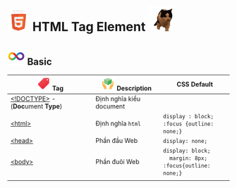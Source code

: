 # <img title="" src="https://raw.githubusercontent.com/Zenfection/Image/master/2021/06/06-00-18-00-html5.gif" alt="html5.gif" width="50"> HTML Tag Element <img title="" src="https://raw.githubusercontent.com/Zenfection/Image/master/2021/06/13-14-13-12-08-15-27-06-cat_ready.gif" alt="08-15-27-06-cat_ready.gif" width="55">

## <img src="https://raw.githubusercontent.com/Zenfection/Image/master/2021/06/13-12-51-56-icons8-neurodiverse.png" title="" alt="icons8-neurodiverse.png" width="40"> Basic

| ![icons8-tag.png](https://raw.githubusercontent.com/Zenfection/Image/master/2021/06/13-10-05-00-icons8-tag.png) Tag                               | ![icons8-handle_with_care.png](https://raw.githubusercontent.com/Zenfection/Image/master/2021/06/13-10-06-26-icons8-handle_with_care.png) Description | CSS Default                                                                 |
| ------------------------------------------------------------------------------------------------------------------------------------------------- | ----------------------------------------------------------------------------------------------------------------------------------------------------- | --------------------------------------------------------------------------- |
| [<!DOCTYPE>](https://www.w3schools.com/tags/tag_doctype.asp) - (**Doc**ument **Type**)                                                            | Định nghĩa kiểu document                                                                                                                              |                                                                             |
| [\<html\>](https://www.w3schools.com/tags/tag_html.asp)                                                                                           | Định nghĩa `html`                                                                                                                                     | `display : block;`<br>`:focus {outline: none;}`                             |
| [\<head\>](https://www.w3schools.com/tags/tag_head.asp)                                                                                           | Phần đầu Web                                                                                                                                          | `display: none;`                                                            |
| [\<body\>](https://www.w3schools.com/tags/tag_body.asp)                                                                                           | Phần đuôi Web                                                                                                                                         | `display: block;`<br/>`  margin: 8px;`<br>`:focus{outline: none;}`          |
| [<title>](https://www.w3schools.com/tags/tag_title.asp)                                                                                           | Tiêu đề                                                                                                                                               | `display: none;`                                                            |
| [\<h1\> to \<h6\>](https://www.w3schools.com/tags/tag_hn.asp) - (**H**eadings)                                                                    | Headings từ `1` tới `6`                                                                                                                               | Format Below                                                                |
| [\<p\>](https://www.w3schools.com/tags/tag_p.asp) - (**P**aragraph)                                                                               | Đoạn văn                                                                                                                                              | `display: block;`<br>`margin: 1em 1em 0 0`                                  |
| [\<br\>](https://www.w3schools.com/tags/tag_br.asp) - (**B**reak)<br>[\<wbr\>](https://www.w3schools.com/tags/tag_wbr.asp) - (**W**ord **Br**eak) | Ngắt dòng<br>Ngắt dòng (*khi cần thiết*)                                                                                                              | None.                                                                       |
| [\<hr\>](https://www.w3schools.com/tags/tag_hr.asp) - (**H**ori**z**ontal)                                                                        | Gạch ngang đoạn văn                                                                                                                                   | `display: block;`<br>`margin: 0.5em 0.5em auto auto`<br>`border: 1px inset` |
| [\<!--...--\>](https://www.w3schools.com/tags/tag_comment.asp)                                                                                    | Chú thích                                                                                                                                             | None.                                                                       |

| CSS                              | display | font-size (`em`)                      | margin (`em`)<br>(*top-bottom-left-right*)                                                   | font-weight |
| -------------------------------- | ------- | ------------------------------------- | -------------------------------------------------------------------------------------------- | ----------- |
| h1<br>h2<br>h3<br>h4<br>h5<br>h6 | block   | 2<br>1.5<br>1.17<br>1<br>0.83<br>0.67 | 0.67 0.67 0 0<br>0.83 0.83 0 0<br>1 1 0 0<br>1.33 1.33 0 0<br>1.67 1.67 0 0<br>2.33 2.33 0 0 | bold        |

---

## <img src="https://raw.githubusercontent.com/Zenfection/Image/master/2021/06/13-12-51-26-icons8-clear_formatting.png" title="" alt="icons8-clear_formatting.png" width="40"> Định dạng

| ![icons8-tag.png](https://raw.githubusercontent.com/Zenfection/Image/master/2021/06/13-10-05-00-icons8-tag.png) Tag                                                   | ![icons8-handle_with_care.png](https://raw.githubusercontent.com/Zenfection/Image/master/2021/06/13-10-06-26-icons8-handle_with_care.png) Description | ![icons8-electrical.png](https://raw.githubusercontent.com/Zenfection/Image/master/2021/06/13-10-10-39-icons8-electrical.png) Attribute | ![icons8-css3.png](https://raw.githubusercontent.com/Zenfection/Image/master/2021/06/13-10-08-06-icons8-css3.png) CSS default |
| --------------------------------------------------------------------------------------------------------------------------------------------------------------------- | ----------------------------------------------------------------------------------------------------------------------------------------------------- | --------------------------------------------------------------------------------------------------------------------------------------- | ----------------------------------------------------------------------------------------------------------------------------- |
| [\<abbr\>](https://www.w3schools.com/tags/tag_abbr.asp) - (**Abbr**eviation)                                                                                          | Từ viết tắt                                                                                                                                           | [title](https://www.w3schools.com/tags/att_global_title.asp)                                                                            | `display: inline`                                                                                                             |
| [\<address\>](https://www.w3schools.com/tags/tag_address.asp)                                                                                                         | Thông tin địa chỉ của tác giả                                                                                                                         | [href](https://www.w3schools.com/tags/att_href.asp)                                                                                     | `display: block;`<br>`font-style: italic;`                                                                                    |
| [\<b\>](https://www.w3schools.com/tags/tag_b.asp) - (**B**old)<br>[\<strong\>](https://www.w3schools.com/tags/tag_strong.asp)                                         | **In đậm**<br>**In đậm** (*quan trọng*)                                                                                                               |                                                                                                                                         | `font-weight: bold;`                                                                                                          |
| [\<del\>](https://www.w3schools.com/tags/tag_del.asp) - (**Del**eted)<br>[\<s\>](https://www.w3schools.com/tags/tag_s.asp) - (**S**trikethrough)                      | Gạch ngang~~ (*đã xoá*)<br>~~Gạch ngang~~ (*không còn đúng*)                                                                                          |                                                                                                                                         | `text-decoration: line-through;`                                                                                              |
| [\<em\>](https://www.w3schools.com/tags/tag_em.asp) - (***Em**phasize*)<br>[\<i\>](https://www.w3schools.com/tags/tag_i.asp) (**I**talic)                             | *In nghiêng* (nhấn mạnh)<br>*In nghiêng* (câu nói)                                                                                                    |                                                                                                                                         | `font-style: italic;`                                                                                                         |
| [\<ins\>](https://www.w3schools.com/tags/tag_ins.asp)*- (**Ins**ert)*<br>[\<u\>](https://www.w3schools.com/tags/tag_u.asp) - (**u**nderline)                          | <u>Gạch chân</u> (*chèn văn bản*)<br><u>Gạch chân</u>                                                                                                 |                                                                                                                                         | `text-decoration: underline;`                                                                                                 |
| [\<small\>](https://www.w3schools.com/tags/tag_small.asp)                                                                                                             | Chữ nhỏ                                                                                                                                               |                                                                                                                                         | `font-size: smaller;`                                                                                                         |
| [\<sub\>](https://www.w3schools.com/tags/tag_sub.asp) - (**Sub**script)                                                                                               | Viết dưới (`H₂O`)                                                                                                                                     |                                                                                                                                         | `vertical-align: super;`<br/>`font-size: smaller;`                                                                            |
| [\<sup\>](https://www.w3schools.com/tags/tag_sup.asp) - (**Sup**erscript)                                                                                             | Viết trên (`x²`)                                                                                                                                      |                                                                                                                                         | `vertical-align: sub;`<br/>`font-size: smaller;`                                                                              |
| [\<bdo\>](https://www.w3schools.com/tags/tag_bdo.asp)<br>(**B**i-**D**irectional **O**verride)                                                                        | Đổi hướng văn bản                                                                                                                                     | dir                                                                                                                                     | `unicode-bidi: bidi-override;`                                                                                                |
| [\<blockquote\>](https://www.w3schools.com/tags/tag_blockquote.asp)<br>                                                                                               | Trích dẫn<br>                                                                                                                                         | cite                                                                                                                                    | `display: block;`<br>`margin: 1em 1em 40px 40px`                                                                              |
| [\<q\>](https://www.w3schools.com/tags/tag_q.asp) - (**Q**uotation)                                                                                                   | Trích dẫn **ngắn**                                                                                                                                    | cite                                                                                                                                    | `display: inline;`<br>`:before{content: open-quote;}`<br>`:after{content: close-quote;}`                                      |
| [\<cite\>](https://www.w3schools.com/tags/tag_cite.asp) <br>(**Cit**ation **E**lement)                                                                                | Tiêu đề của tác phẩm                                                                                                                                  |                                                                                                                                         | `font-style: italic;`                                                                                                         |
| [\<code\>](https://www.w3schools.com/tags/tag_code.asp)                                                                                                               | Mã code lập trình                                                                                                                                     |                                                                                                                                         | `font-family: monospace;`                                                                                                     |
| [\<dfn\>](https://www.w3schools.com/tags/tag_dfn.asp) - (**D**e**f**i**n**ition)                                                                                      | Xác định thuật ngữ                                                                                                                                    | title<br>\<abbr\><br>\<\a>                                                                                                              | `font-style: italic;`                                                                                                         |
| [\<kbd\>](https://www.w3schools.com/tags/tag_kbd.asp) - (**K**ey**b**oar**d**)                                                                                        | Ký tự bàn phím                                                                                                                                        |                                                                                                                                         | `font-family: monospace;`                                                                                                     |
| [\<mark\>](https://www.w3schools.com/tags/tag_mark.asp)                                                                                                               | Văn bản đã <mark>đánh dấu</mark> (*màu vàng*)                                                                                                         |                                                                                                                                         | `background-color: yellow;`<br/>`color: black;`                                                                               |
| [\<meter\>](https://www.w3schools.com/tags/tag_meter.asp)                                                                                                             | Thước đo tiến trình                                                                                                                                   | \<form\><br>high<br>low<br>max<br>min<br>optimum<br>value                                                                               | None.                                                                                                                         |
| [\<progress\>](https://www.w3schools.com/tags/tag_progress.asp)                                                                                                       | Tiến trình của một nhiệm vụ                                                                                                                           | max<br>value                                                                                                                            | None.                                                                                                                         |
| [\<pre\>](https://www.w3schools.com/tags/tag_pre.asp) - (**Pre**formatted)                                                                                            | Văn bản đã định dạng                                                                                                                                  |                                                                                                                                         | `display: block;`<br/>`font-family: monospace;`<br/>`white-space: pre;`<br/>`margin: 1em 0;`                                  |
| [\<ruby\>](https://www.w3schools.com/tags/tag_ruby.asp)<br>[\<rt\>](https://www.w3schools.com/tags/tag_rt.asp)<br>[\<rp\>](https://www.w3schools.com/tags/tag_rp.asp) | Chứa ký tự cần chú thích<br>Cung cấp chú thích<br>Hiển thị trình duyệt không hỗ trợ                                                                   |                                                                                                                                         | `rt` : `line-height: normal;`                                                                                                 |
| [\<smap\>](https://www.w3schools.com/tags/tag_samp.asp) - (**Samp**le output)                                                                                         | Văn bản đầu ra của máy tính                                                                                                                           |                                                                                                                                         | `font-family: monospace;`                                                                                                     |
| [\<template\>](https://www.w3schools.com/tags/tag_template.asp)                                                                                                       |                                                                                                                                                       |                                                                                                                                         |                                                                                                                               |
| [\<time\>](https://www.w3schools.com/tags/tag_time.asp)                                                                                                               | Thời gian cụ thể                                                                                                                                      | datetime                                                                                                                                | None.                                                                                                                         |
| [\<var\>](https://www.w3schools.com/tags/tag_var.asp) - (**Var**iable)                                                                                                | Biến (`x`, `y`, `a`, `b`...)                                                                                                                          |                                                                                                                                         | `font-style: italic;`                                                                                                         |

---

## <img src="https://raw.githubusercontent.com/Zenfection/Image/master/2021/06/13-12-51-04-icons8-form.png" title="" alt="icons8-form.png" width="40"> Forms and input :

| ![icons8-tag.png](https://raw.githubusercontent.com/Zenfection/Image/master/2021/06/13-10-05-00-icons8-tag.png) Tag | ![icons8-handle_with_care.png](https://raw.githubusercontent.com/Zenfection/Image/master/2021/06/13-10-06-26-icons8-handle_with_care.png) Description | ![icons8-electrical.png](https://raw.githubusercontent.com/Zenfection/Image/master/2021/06/13-10-10-39-icons8-electrical.png) Attribute                                                                                                                                                                                                                                                                                                                                                                                                                                                                                                                                                                                                                                                                                                                                                                                                                                                                                                                                                                                                                                                                                                                                                                                                                                                                                                                                                                                                                                                                                                                                                                                                                                                                                                                                                                                                                                                                                                                                                                                                                                                                                                                                                                                                                                                                                                                                                                                                                                                                                                                                                                                                                                                                                                                                                                                                                                                                                                                                                                                                                                                                                                                                | ![icons8-css3.png](https://raw.githubusercontent.com/Zenfection/Image/master/2021/06/13-10-08-06-icons8-css3.png) CSS Default                          |
| ------------------------------------------------------------------------------------------------------------------- | ----------------------------------------------------------------------------------------------------------------------------------------------------- | ---------------------------------------------------------------------------------------------------------------------------------------------------------------------------------------------------------------------------------------------------------------------------------------------------------------------------------------------------------------------------------------------------------------------------------------------------------------------------------------------------------------------------------------------------------------------------------------------------------------------------------------------------------------------------------------------------------------------------------------------------------------------------------------------------------------------------------------------------------------------------------------------------------------------------------------------------------------------------------------------------------------------------------------------------------------------------------------------------------------------------------------------------------------------------------------------------------------------------------------------------------------------------------------------------------------------------------------------------------------------------------------------------------------------------------------------------------------------------------------------------------------------------------------------------------------------------------------------------------------------------------------------------------------------------------------------------------------------------------------------------------------------------------------------------------------------------------------------------------------------------------------------------------------------------------------------------------------------------------------------------------------------------------------------------------------------------------------------------------------------------------------------------------------------------------------------------------------------------------------------------------------------------------------------------------------------------------------------------------------------------------------------------------------------------------------------------------------------------------------------------------------------------------------------------------------------------------------------------------------------------------------------------------------------------------------------------------------------------------------------------------------------------------------------------------------------------------------------------------------------------------------------------------------------------------------------------------------------------------------------------------------------------------------------------------------------------------------------------------------------------------------------------------------------------------------------------------------------------------------------------------------------- | ------------------------------------------------------------------------------------------------------------------------------------------------------ |
| [\<form\>](https://www.w3schools.com/tags/tag_form.asp)                                                             | Tạo mẫu nhập vào<br>cho người dùng                                                                                                                    | [\<accept-charset\>](https://www.w3schools.com/tags/att_form_accept_charset.asp) : Kiễu mã hoá ký tự (*vd: `utf-8`*)<br>[\<action\>](https://www.w3schools.com/tags/att_form_action.asp) : Nơi biểu mẫu gửi tới (*`URL`*)<br>[\<autocomplete\>](https://www.w3schools.com/tags/att_form_autocomplete.asp) : hiển thị tuỳ chọn tự động (*on*)<br>[\<enctype\>](https://www.w3schools.com/tags/att_form_enctype.asp) : Mã hoá dữ liệu trước khi gửi (*cho **method=** "`post`"*)<br>[\<method\>](https://www.w3schools.com/tags/att_form_method.asp) : Phương thức HTTP (`get / post`)<br> [\<name\>](https://www.w3schools.com/tags/att_form_name.asp) : Đặt tên cho `form`<br>[\<novalidate\>](https://www.w3schools.com/tags/att_form_novalidate.asp) : Xác thực trước khi **gửi**<br>[\<rel\>](https://www.w3schools.com/tags/att_form_rel.asp) : Mối quan hệ `linked document` và tài liệu hiện tại<br>[\<target\>](https://www.w3schools.com/tags/att_form_target.asp) : Kiểu chuyển hướng sau khi **gửi**                                                                                                                                                                                                                                                                                                                                                                                                                                                                                                                                                                                                                                                                                                                                                                                                                                                                                                                                                                                                                                                                                                                                                                                                                                                                                                                                                                                                                                                                                                                                                                                                                                                                                                                                                                                                                                                                                                                                                                                                                                                                                                                                                                                                                                                         | `display: block;`<br/>`margin-top: 0em;`                                                                                                               |
| [\<input\>](https://www.w3schools.com/tags/tag_input.asp)                                                           | Kiểm soát đầu vào                                                                                                                                     | [accept](https://www.w3schools.com/tags/att_input_accept.asp) : chỉ định kiểu file nhập (*cho **type:** `file`*)<br>[alt](https://www.w3schools.com/tags/att_input_alt.asp) : văn bản thay thế (*cho **type:**`image`*)<br>[autocomplete](https://www.w3schools.com/tags/att_input_autocomplete.asp) : hiển thị tuỳ chọn tự động (*on*)<br>[autofocus](https://www.w3schools.com/tags/att_input_autofocus.asp) : tự động để con trỏ chuột vào thanh nhập khi **load** trang<br>[checked](https://www.w3schools.com/tags/att_input_checked.asp) : chọn trước khi trả trang (*cho **type:** `checkbox / radio`*)<br>[disbaled](https://www.w3schools.com/tags/att_input_disabled.asp) : vô hiệu hoá ô nhập<br>[form](https://www.w3schools.com/tags/att_input_form.asp) : nhập vào mẫu chỉ định<br>[frommaction](https://www.w3schools.com/tags/att_input_formaction.asp) : được gửi đến **URL** chỉ định (*cho **type:** `submit / image`*)<br>[formenctype](https://www.w3schools.com/tags/att_input_formenctype.asp) : Mã hoá dữ liệu trước khi gửi (*cho **type:** `submit / image` & **method** :* *`post`*)<br>[formmethod](https://www.w3schools.com/tags/att_input_formmethod.asp) : Phương thức **get/post** dữ liệu (*cho **type:** `submit / image`*)<br>[formnovalidate](https://www.w3schools.com/tags/att_input_formnovalidate.asp) : Xác thực dữ liệu trước khi gửi (*cho **type** : `submit`*)<br>[formtarget](https://www.w3schools.com/tags/att_input_formtarget.asp) : chuyển hướng sau khi gửi dữ liệu (*cho **type:** `submit / image`*)<br>[height](https://www.w3schools.com/tags/att_input_height.asp) & [width](https://www.w3schools.com/tags/att_input_width.asp) : chiều **dài** và chiều **rộng** khung nhập (*cho **type:** `image`*)<br>[max](https://www.w3schools.com/tags/att_input_max.asp) & [min](https://www.w3schools.com/tags/att_input_min.asp) : chỉ định giá trị **lớn nhất**/**nhỏ nhất**  (*thường là `date`, `range`*)<br>[maxlength](https://www.w3schools.com/tags/att_input_maxlength.asp) & [minlength](https://www.w3schools.com/tags/att_input_minlength.asp) : Số ký tự **tối đa**/**tối thiểu**<br>[size](https://www.w3schools.com/tags/att_input_size.asp) : Chiều rộng ô nhập<br>[multiple](https://www.w3schools.com/tags/att_input_multiple.asp) : Cho phép nhập nhiều giá trị<br>[name](https://www.w3schools.com/tags/att_input_name.asp) : Đặt tên cho `input`<br>[pattern](https://www.w3schools.com/tags/att_input_pattern.asp) : Định dạng nhập bằng **biểu thức chính quy**<br>[placeholder](https://www.w3schools.com/tags/att_input_placeholder.asp) : Gợi ý tên trong ô nhập<br>[readonly](https://www.w3schools.com/tags/att_input_readonly.asp) : Chỉ có thể đọc, **không** thể sửa<br>[required](https://www.w3schools.com/tags/att_input_required.asp) : Không được bỏ trống<br>[src](https://www.w3schools.com/tags/att_input_src.asp) : nguồn cho ảnh (*cho **type** : `image`*)<br>[step](https://www.w3schools.com/tags/att_input_step.asp) : Ngăn cách bằng khoảng thời gian nhập<br>[type](https://www.w3schools.com/tags/att_input_type.asp) : Kiểu ô nhập<br>[value](https://www.w3schools.com/tags/att_input_value.asp) : Đặt giá trị mặc định (**KHÔNG** *dùng cho **type:** `file`*) | None.                                                                                                                                                  |
| [\<label\>](https://www.w3schools.com/tags/tag_label.asp)                                                           | Đặt nhãn cho `<input>`                                                                                                                                | [for](https://www.w3schools.com/tags/att_label_for.asp) : Đặt `id` ràng buộc với **nhãn**<br>[form](https://www.w3schools.com/tags/att_label_form.asp) : Nhập vào mẫu chỉ định                                                                                                                                                                                                                                                                                                                                                                                                                                                                                                                                                                                                                                                                                                                                                                                                                                                                                                                                                                                                                                                                                                                                                                                                                                                                                                                                                                                                                                                                                                                                                                                                                                                                                                                                                                                                                                                                                                                                                                                                                                                                                                                                                                                                                                                                                                                                                                                                                                                                                                                                                                                                                                                                                                                                                                                                                                                                                                                                                                                                                                                                                         | `cursor: default;`                                                                                                                                     |
| [\<datalist\>](https://www.w3schools.com/tags/tag_datalist.asp)                                                     | Danh sách tuỳ chọn <br>cho `input`                                                                                                                    |                                                                                                                                                                                                                                                                                                                                                                                                                                                                                                                                                                                                                                                                                                                                                                                                                                                                                                                                                                                                                                                                                                                                                                                                                                                                                                                                                                                                                                                                                                                                                                                                                                                                                                                                                                                                                                                                                                                                                                                                                                                                                                                                                                                                                                                                                                                                                                                                                                                                                                                                                                                                                                                                                                                                                                                                                                                                                                                                                                                                                                                                                                                                                                                                                                                                        | `display: none;`                                                                                                                                       |
| [\<textarea\>](https://www.w3schools.com/tags/tag_textarea.asp)                                                     | Nhập văn bản nhiều dòng                                                                                                                               | [autofocus](https://www.w3schools.com/tags/att_button_autofocus.asp) : tự động để con trỏ chuột vào khung nhập khi **load** trang<br>[cols](https://www.w3schools.com/tags/att_textarea_cols.asp) : Chiều rồng có thể nhìn thấy<br>[rows](https://www.w3schools.com/tags/att_textarea_rows.asp) : Số dòng có thể nhìn thấy<br>[disbaled](https://www.w3schools.com/tags/att_textarea_disabled.asp) : vô hiệu hoá ô nhập<br>[form](https://www.w3schools.com/tags/att_textarea_form.asp) : nhập vào mẫu chỉ định<br>[maxlength](https://www.w3schools.com/tags/att_textarea_maxlength.asp) : Số ký tự **tối đa**<br>[name](https://www.w3schools.com/tags/att_textarea_name.asp) : Đặt tên cho `textarea`<br>[placeholder](https://www.w3schools.com/tags/att_textarea_placeholder.asp) : Gợi ý tên trong ô nhập<br>[readonly](https://www.w3schools.com/tags/att_textarea_readonly.asp) : Chỉ có thể đọc, **không** thể sửa<br>[required](https://www.w3schools.com/tags/att_textarea_required.asp) : Không được bỏ trống<br>[wrap](https://www.w3schools.com/tags/att_textarea_wrap.asp) : Văn bản sẽ được bao bọc sau khi gửi                                                                                                                                                                                                                                                                                                                                                                                                                                                                                                                                                                                                                                                                                                                                                                                                                                                                                                                                                                                                                                                                                                                                                                                                                                                                                                                                                                                                                                                                                                                                                                                                                                                                                                                                                                                                                                                                                                                                                                                                                                                                                                                                        | None.                                                                                                                                                  |
| [\<button\>](https://www.w3schools.com/tags/tag_button.asp)                                                         | Nút nhấn                                                                                                                                              | [autofocus](https://www.w3schools.com/tags/att_input_autofocus.asp) : tự động để con trỏ chuột vào `button` khi **load** trang<br>[disbaled](https://www.w3schools.com/tags/att_button_disabled.asp) : vô hiệu hoá ô nhấn<br>[form](https://www.w3schools.com/tags/att_button_form.asp) : nhập vào mẫu chỉ định<br>[frommaction](https://www.w3schools.com/tags/att_button_formaction.asp) : được gửi đến **URL** chỉ định (*cho **type:** `submit`*)<br>[formenctype](https://www.w3schools.com/tags/att_button_formenctype.aspp) : Mã hoá trước khi gửi (*cho **type:** `submit` và **method** :* *`post`*)<br>[formmethod](https://www.w3schools.com/tags/att_button_formmethod.asp) : Phương thức **get/post** dữ liệu (*cho **type:** `submit`*)<br>[formnovalidate](https://www.w3schools.com/tags/att_button_formnovalidate.asp) : Xác thực dữ liệu trước khi gửi (*cho **type** : `submit`*)<br>[formtarget](https://www.w3schools.com/tags/att_button_formtarget.asp) : chuyển hướng sau khi gửi dữ liệu (*cho **type:** `submit`*)<br><br>[name](https://www.w3schools.com/tags/att_button_name.asp) : Đặt tên cho `button`<br>[type](https://www.w3schools.com/tags/att_button_type.asp) : Kiểu button (*`button`, `reset`, `submit`*)<br>[value](https://www.w3schools.com/tags/att_button_value.asp) : Đặt giá trị mặc định                                                                                                                                                                                                                                                                                                                                                                                                                                                                                                                                                                                                                                                                                                                                                                                                                                                                                                                                                                                                                                                                                                                                                                                                                                                                                                                                                                                                                                                                                                                                                                                                                                                                                                                                                                                                                                                                                                                               | None.                                                                                                                                                  |
| [\<select\>](https://www.w3schools.com/tags/tag_select.asp)                                                         | Danh sách thả xuống <br>(*`Drop down`*)                                                                                                               | [autofocus](https://www.w3schools.com/tags/att_select_autofocus.asp) : tự động để con trỏ chuột vào thanh nhập khi **load** trang<br>[disbaled](https://www.w3schools.com/tags/att_select_disabled.asp) : vô hiệu hoá danh sách<br>[form](https://www.w3schools.com/tags/att_select_form.asp) : nhập vào mẫu **danh sách** chỉ định<br>[multiple](https://www.w3schools.com/tags/att_select_multiple.asp) : Cho phép chọn nhiều giá trị<br>[name](https://www.w3schools.com/tags/att_select_name.asp) : Đặt tên cho `select`<br>[required](https://www.w3schools.com/tags/att_select_required.asp) : Không được bỏ trống<br>[size](https://www.w3schools.com/tags/att_select_size.asp) : Số tuỳ chọn có thể nhìn thấy<br>                                                                                                                                                                                                                                                                                                                                                                                                                                                                                                                                                                                                                                                                                                                                                                                                                                                                                                                                                                                                                                                                                                                                                                                                                                                                                                                                                                                                                                                                                                                                                                                                                                                                                                                                                                                                                                                                                                                                                                                                                                                                                                                                                                                                                                                                                                                                                                                                                                                                                                                                              | None.                                                                                                                                                  |
| [\<optgroup\>](https://www.w3schools.com/tags/tag_optgroup.asp)                                                     | Nhóm cách `Drop down` <br>lại với nhau                                                                                                                | [disbaled](https://www.w3schools.com/tags/att_optgroup_disabled.asp) : vô hiệu hoá tính năng<br>[label](https://www.w3schools.com/tags/att_optgroup_label.asp) : Đặt tên nhãn cho mỗi nhóm `Drop down`                                                                                                                                                                                                                                                                                                                                                                                                                                                                                                                                                                                                                                                                                                                                                                                                                                                                                                                                                                                                                                                                                                                                                                                                                                                                                                                                                                                                                                                                                                                                                                                                                                                                                                                                                                                                                                                                                                                                                                                                                                                                                                                                                                                                                                                                                                                                                                                                                                                                                                                                                                                                                                                                                                                                                                                                                                                                                                                                                                                                                                                                 | None.                                                                                                                                                  |
| [\<option\>](https://www.w3schools.com/tags/tag_option.asp)                                                         | Phần tử trong *`Drop down`*                                                                                                                           | [disbaled](https://www.w3schools.com/tags/att_option_disabled.asp) : vô hiệu hoá một lựa chọn<br>[selected](https://www.w3schools.com/tags/att_option_selected.asp) : Một tuỳ chọn trong danh sách sẽ được chọn mặc định<br>[value](https://www.w3schools.com/tags/att_option_value.asp) : Giá trị gửi tới **server**                                                                                                                                                                                                                                                                                                                                                                                                                                                                                                                                                                                                                                                                                                                                                                                                                                                                                                                                                                                                                                                                                                                                                                                                                                                                                                                                                                                                                                                                                                                                                                                                                                                                                                                                                                                                                                                                                                                                                                                                                                                                                                                                                                                                                                                                                                                                                                                                                                                                                                                                                                                                                                                                                                                                                                                                                                                                                                                                                  | None.                                                                                                                                                  |
| [\<fieldset\>](https://www.w3schools.com/tags/tag_fieldset.asp)                                                     | Nhóm tất cả <br>thẻ trong `<form>`                                                                                                                    | [disbaled](https://www.w3schools.com/tags/att_fieldset_disabled.asp) : vô hiệu hoá tính năng<br>[form](https://www.w3schools.com/tags/att_fieldset_form.asp) : nhập vào mẫu chỉ định<br>[name](https://www.w3schools.com/tags/att_fieldset_name.asp) : Đặt tên cho `fieldset`                                                                                                                                                                                                                                                                                                                                                                                                                                                                                                                                                                                                                                                                                                                                                                                                                                                                                                                                                                                                                                                                                                                                                                                                                                                                                                                                                                                                                                                                                                                                                                                                                                                                                                                                                                                                                                                                                                                                                                                                                                                                                                                                                                                                                                                                                                                                                                                                                                                                                                                                                                                                                                                                                                                                                                                                                                                                                                                                                                                          | `display: block;`<br>`margin-left: 2px;`<br>`margin-right: 2px;`<br>`padding: 0.35em 0.625em 0.75em 0.75em;`<br>`border: 2px groove (internal value);` |
| [\<legend\>](https://www.w3schools.com/tags/tag_legend.asp)                                                         | Chú thích cho `<fieldset>`                                                                                                                            |                                                                                                                                                                                                                                                                                                                                                                                                                                                                                                                                                                                                                                                                                                                                                                                                                                                                                                                                                                                                                                                                                                                                                                                                                                                                                                                                                                                                                                                                                                                                                                                                                                                                                                                                                                                                                                                                                                                                                                                                                                                                                                                                                                                                                                                                                                                                                                                                                                                                                                                                                                                                                                                                                                                                                                                                                                                                                                                                                                                                                                                                                                                                                                                                                                                                        | `display: block;`<br/> `padding-left: 2px;`<br/> `padding-right: 2px;`<br/> `border: none;`                                                            |
| [\<output\>](https://www.w3schools.com/tags/tag_output.asp)                                                         | Biểu thị kết quả<br>của một phép tính                                                                                                                 | [for](https://www.w3schools.com/tags/att_output_for.asp) : Mối liên hệ **các biến** trong kết quả phép tính<br>[form](https://www.w3schools.com/tags/att_output_form.asp) : nhập vào mẫu chỉ định<br>[name](https://www.w3schools.com/tags/att_output_name.aspp) : Đặt tên cho phần tử                                                                                                                                                                                                                                                                                                                                                                                                                                                                                                                                                                                                                                                                                                                                                                                                                                                                                                                                                                                                                                                                                                                                                                                                                                                                                                                                                                                                                                                                                                                                                                                                                                                                                                                                                                                                                                                                                                                                                                                                                                                                                                                                                                                                                                                                                                                                                                                                                                                                                                                                                                                                                                                                                                                                                                                                                                                                                                                                                                                 | `display: inline;`                                                                                                                                     |

---

## <img src="https://raw.githubusercontent.com/Zenfection/Image/master/2021/06/13-12-50-41-icons8-standing_photo_frame.png" title="" alt="icons8-standing_photo_frame.png" width="40">Frames

| ![icons8-tag.png](https://raw.githubusercontent.com/Zenfection/Image/master/2021/06/13-10-05-00-icons8-tag.png) Tag | ![icons8-handle_with_care.png](https://raw.githubusercontent.com/Zenfection/Image/master/2021/06/13-10-06-26-icons8-handle_with_care.png) Description | ![icons8-electrical.png](https://raw.githubusercontent.com/Zenfection/Image/master/2021/06/13-10-10-39-icons8-electrical.png) Attribute                                                                                                                                                                                                                                                                                                                                                                                                                                                                                                                                                                                                                                                                                                                                                                          | ![icons8-css3.png](https://raw.githubusercontent.com/Zenfection/Image/master/2021/06/13-10-08-06-icons8-css3.png) CSS Default |
| ------------------------------------------------------------------------------------------------------------------- | ----------------------------------------------------------------------------------------------------------------------------------------------------- | ---------------------------------------------------------------------------------------------------------------------------------------------------------------------------------------------------------------------------------------------------------------------------------------------------------------------------------------------------------------------------------------------------------------------------------------------------------------------------------------------------------------------------------------------------------------------------------------------------------------------------------------------------------------------------------------------------------------------------------------------------------------------------------------------------------------------------------------------------------------------------------------------------------------- | ----------------------------------------------------------------------------------------------------------------------------- |
| [\<iframe\>](https://www.w3schools.com/tags/tag_iframe.asp)                                                         | Nhúng `HTML` vào `HTML` hiện tại                                                                                                                      | allow : <br>allowfullscreen : Cho phép chế độ toàn màn hình (*`true / false`*)<br>allowpaymentrequest : Cho phép gọi `API` yêu cầu **thanh toán**<br>[height](https://www.w3schools.com/tags/att_iframe_height.asp) & [width](https://www.w3schools.com/tags/att_iframe_width.asp) : Chiều **dài** / **rộng** của khung<br>loading : Chỉ định **tải ngay** hoặc **hoãn** `iframe` khi **load** trang<br>[name](https://www.w3schools.com/tags/att_iframe_name.asp) : Đặt tên cho `iframe`<br>[referrerpolicy](https://www.w3schools.com/tags/att_iframe_referrerpolicy.asp)  : Chỉ định thông tin gửi khi nạp `iframe`<br>[sandbox](https://www.w3schools.com/tags/att_iframe_sandbox.asp) : Bật tính nâng hạn chế nội dung<br>[src](https://www.w3schools.com/tags/att_iframe_src.asp) : URL của file nhúng<br>[srcdoc](https://www.w3schools.com/tags/att_iframe_srcdoc.asp) : Nội dụng HTML được hiển thị<br> | `:focus{outline: none;}`<br>`[seamless]{display: block;}`                                                                     |

---

## <img title="" src="https://raw.githubusercontent.com/Zenfection/Image/master/2021/06/13-12-50-03-icons8-image.png" alt="icons8-image.png" width="40"> Images

| ![icons8-tag.png](https://raw.githubusercontent.com/Zenfection/Image/master/2021/06/13-10-05-00-icons8-tag.png) Tag | ![icons8-handle_with_care.png](https://raw.githubusercontent.com/Zenfection/Image/master/2021/06/13-10-06-26-icons8-handle_with_care.png) Description | ![icons8-electrical.png](https://raw.githubusercontent.com/Zenfection/Image/master/2021/06/13-10-10-39-icons8-electrical.png) Attribute                                                                                                                                                                                                                                                                                                                                                                                                                                                                                                                                                                                                                                                                                                                                                                                                                                                                                                                                                              | ![icons8-css3.png](https://raw.githubusercontent.com/Zenfection/Image/master/2021/06/13-10-08-06-icons8-css3.png) CSS Default |
| ------------------------------------------------------------------------------------------------------------------- | ----------------------------------------------------------------------------------------------------------------------------------------------------- | ---------------------------------------------------------------------------------------------------------------------------------------------------------------------------------------------------------------------------------------------------------------------------------------------------------------------------------------------------------------------------------------------------------------------------------------------------------------------------------------------------------------------------------------------------------------------------------------------------------------------------------------------------------------------------------------------------------------------------------------------------------------------------------------------------------------------------------------------------------------------------------------------------------------------------------------------------------------------------------------------------------------------------------------------------------------------------------------------------- | ----------------------------------------------------------------------------------------------------------------------------- |
| [\<img\>](https://www.w3schools.com/tags/tag_img.asp) - (*Image*)                                                   | Tạo hình ảnh                                                                                                                                          | [alt](https://www.w3schools.com/tags/att_img_alt.asp) : văn bản thay thế khi tải **lỗi**<br>crossorigin : Cho phép ảnh bên thứ 3 truy cập chéo (*cho `canvas`*)<br>[height](https://www.w3schools.com/tags/att_img_height.asp) & [width](https://www.w3schools.com/tags/att_img_width.asp) : Chiều **dài/rộng** của ảnh<br>[ismap](https://www.w3schools.com/tags/att_img_ismap.asp) : Hình ảnh toạ độ `server-side`<br>[loading](https://www.w3schools.com/tags/att_img_loading.asp) : Chỉ định **tải ngay** hoặc **hoãn** khi **load** trang<br>[referrerpolicy](https://www.w3schools.com/tags/att_img_referrepolicy.asp) : Sử dụng thông tin liên kết khi nạp ảnh<br>sizes : Kích thước hình ảnh cho bố cục khác nhau<br>[src](https://www.w3schools.com/tags/att_img_src.asp) : Đường dẫn tới hình ảnh<br>srcset : Danh sách tệp hình ảnh cho nhiều trường hợp<br>[usemap](https://www.w3schools.com/tags/att_img_usemap.asp) : Hình ảnh toạ độ `client-side`                                                                                                                                   | `display: inline-block;`                                                                                                      |
| [\<map\>](https://www.w3schools.com/tags/tag_map.asp)                                                               | Tạo hình ảnh toạ độ `client-side`                                                                                                                     | [name](https://www.w3schools.com/tags/att_map_name.asp) : Đặt tên hình ảnh toạ độ                                                                                                                                                                                                                                                                                                                                                                                                                                                                                                                                                                                                                                                                                                                                                                                                                                                                                                                                                                                                                    | `display: inline;`                                                                                                            |
| [\<area\>](https://www.w3schools.com/tags/tag_area.asp)                                                             | Khu vực bên trong ảnh toạ độ                                                                                                                          | [alt](https://www.w3schools.com/tags/att_area_alt.asp) : văn bản thay thế khi **lỗi** (*yêu cầu có `href`*)<br>[coords](https://www.w3schools.com/tags/att_area_coords.asp) : Chỉ định toạ độ của `<area>`<br>[download](https://www.w3schools.com/tags/att_area_download.asp) : Sẽ tải xuống khi nhấn vào toạ độ trong hình ảnh<br>[href](https://www.w3schools.com/tags/att_area_href.asp) : URL ảnh cho toạ độ<br>[hreflang](https://www.w3schools.com/tags/att_area_hreflang.asp) : Ngôn ngữ của URL đích<br>[media](https://www.w3schools.com/tags/att_area_media.asp) : Tôi ưu cho layout cho thiết bị cụ thể<br>[referrerpolicy](https://www.w3schools.com/tags/att_area_referrepolicy.asp) : Sử dụng thông tin liên kết khi nạp link<br>[rel](https://www.w3schools.com/tags/att_area_rel.asp) : Mối quan hệ giữa tài liệu hiện với URL đích<br>[shape](https://www.w3schools.com/tags/att_area_shape.asp) : Xác định hình dạng của tạo <br>[target](https://www.w3schools.com/tags/att_area_target.asp) : Nơi mở URL<br>[type](https://www.w3schools.com/tags/att_area_type.asp) : Loại ảnh | `display: none;`                                                                                                              |
| [\<canvas\>](https://www.w3schools.com/tags/tag_canvas.asp)                                                         | Vẽ đồ hoạ thông qua `scripting` (*thường là `Javascript`*)                                                                                            | [height](https://www.w3schools.com/tags/att_canvas_height.asp) & [width](https://www.w3schools.com/tags/att_canvas_width.asp) : Chiều **dài/rộng** của ảnh                                                                                                                                                                                                                                                                                                                                                                                                                                                                                                                                                                                                                                                                                                                                                                                                                                                                                                                                           | `height: 150px;`<br/>`width: 300px;`                                                                                          |
| [\<figure\>](https://www.w3schools.com/tags/tag_figure.asp)                                                         | Nhóm ảnh và văn bản lại<br>(*bên trong chứa `<figcaption>`*)                                                                                          |                                                                                                                                                                                                                                                                                                                                                                                                                                                                                                                                                                                                                                                                                                                                                                                                                                                                                                                                                                                                                                                                                                      | `display: block;`<br>`margin: 1em 1em 40px 40px`                                                                              |
| [\<figcaption\>](https://www.w3schools.com/tags/tag_figcaption.asp)                                                 | Chú thích ảnh cho `<figure>`                                                                                                                          |                                                                                                                                                                                                                                                                                                                                                                                                                                                                                                                                                                                                                                                                                                                                                                                                                                                                                                                                                                                                                                                                                                      | `display: block;`                                                                                                             |
| [\<picture\>](https://www.w3schools.com/tags/tag_picture.asp)                                                       | Nguồn chứa nhiều ảnh                                                                                                                                  |                                                                                                                                                                                                                                                                                                                                                                                                                                                                                                                                                                                                                                                                                                                                                                                                                                                                                                                                                                                                                                                                                                      |                                                                                                                               |
| [\<svg\>](https://www.w3schools.com/tags/tag_svg.asp)                                                               | chứa ảnh `SVG`                                                                                                                                        | height & width : Chiều **dài/rộng** của ảnh                                                                                                                                                                                                                                                                                                                                                                                                                                                                                                                                                                                                                                                                                                                                                                                                                                                                                                                                                                                                                                                          |                                                                                                                               |

---

## <img title="" src="https://raw.githubusercontent.com/Zenfection/Image/master/2021/06/13-13-21-50-icons8-movie_beginning.png" alt="icons8-movie_beginning.png" width="40"> Audio / Video

| ![icons8-tag.png](https://raw.githubusercontent.com/Zenfection/Image/master/2021/06/13-10-05-00-icons8-tag.png) Tag | ![icons8-handle_with_care.png](https://raw.githubusercontent.com/Zenfection/Image/master/2021/06/13-10-06-26-icons8-handle_with_care.png) Description | ![icons8-electrical.png](https://raw.githubusercontent.com/Zenfection/Image/master/2021/06/13-10-10-39-icons8-electrical.png) Attribute                                                                                                                                                                                                                                                                                                                                                                                                                                                                                                                                                                                                                                                        | ![icons8-css3.png](https://raw.githubusercontent.com/Zenfection/Image/master/2021/06/13-10-08-06-icons8-css3.png) CSS Default |
| ------------------------------------------------------------------------------------------------------------------- | ----------------------------------------------------------------------------------------------------------------------------------------------------- | ---------------------------------------------------------------------------------------------------------------------------------------------------------------------------------------------------------------------------------------------------------------------------------------------------------------------------------------------------------------------------------------------------------------------------------------------------------------------------------------------------------------------------------------------------------------------------------------------------------------------------------------------------------------------------------------------------------------------------------------------------------------------------------------------- | ----------------------------------------------------------------------------------------------------------------------------- |
| [\<audio\>](https://www.w3schools.com/tags/tag_audio.asp)                                                           | Tạo nội dung âm thanh<br>⚠️ `OGG` không hỗ trợ `Safari`                                                                                               | [autoplay](https://www.w3schools.com/tags/att_audio_autoplay.asp) : Phát khi tải trang<br>[control](https://www.w3schools.com/tags/att_audio_controls.asp) : Hiển thị các nút điều khiển<br>[loop](https://www.w3schools.com/tags/att_audio_loop.asp) : Lặp lại<br>[muted](https://www.w3schools.com/tags/att_audio_muted.asp) : Tắt tiếng<br>[preload](https://www.w3schools.com/tags/att_audio_preload.asp) : Chỉ định âm thanh phát lại khi load lại trang<br>[src](https://www.w3schools.com/tags/att_audio_src.asp) : URL file âm thanh                                                                                                                                                                                                                                                   | None.                                                                                                                         |
| [\<source\>](https://www.w3schools.com/tags/tag_source.asp)                                                         | Nhóm nhiều phương tiện (*như `<video>`, `<audio>`,`<picture>`*)                                                                                       | [media](https://www.w3schools.com/tags/att_source_media.asp) : Cho phép mọi truy vấn media hợp lệ<br>sizes : Kích thước hình ảnh cho bố cục khác nhau<br>[src](https://www.w3schools.com/tags/att_source_src.asp) : URL file audio<br>[srcset](https://www.w3schools.com/tags/att_source_srcset.asp) : <br>[type](https://www.w3schools.com/tags/att_source_type.asp) : Loại file (*mp3,mp4,gif...*)                                                                                                                                                                                                                                                                                                                                                                                           | None.                                                                                                                         |
| [\<track\>](https://www.w3schools.com/tags/tag_track.asp)                                                           | Tạo phụ đề cho<br>(*`<video>` / `<audio>`*)                                                                                                           | [default](https://www.w3schools.com/tags/att_track_default.asp) : Sẽ bật nếu người dùng không chọn phụ đề khác<br>[kind](https://www.w3schools.com/tags/att_track_kind.asp) : Loại phụ đề văn bản (*`.vtt`, `.srt`*)<br>[label](https://www.w3schools.com/tags/att_track_label.asp) : Tiêu đề của phụ đề<br>[src](https://www.w3schools.com/tags/att_track_src.asp) : URL file phụ đề<br>[srclang](https://www.w3schools.com/tags/att_track_srclang.asp) : Ngôn ngữ phụ đề                                                                                                                                                                                                                                                                                                                     | None.                                                                                                                         |
| [\<video\>](https://www.w3schools.com/tags/tag_video.asp)                                                           | Tạo một video<br>⚠️ `OGG` không hỗ trợ `Safari`                                                                                                       | [autoplay](https://www.w3schools.com/tags/att_video_autoplay.asp) : Phát khi tải trang<br>[controls](https://www.w3schools.com/tags/att_video_controls.asp) : Hiển thị các nút điều khiển<br>[height](https://www.w3schools.com/tags/att_video_height.asp) & [width](https://www.w3schools.com/tags/att_video_width.asp) : Chiều **dài/rộng** `video`<br>[loop](https://www.w3schools.com/tags/att_video_loop.asp) : Lặp lại<br>[muted](https://www.w3schools.com/tags/att_video_muted.asp) : Tắt tiếng<br>[poster](https://www.w3schools.com/tags/att_video_poster.asp) : ảnh preview cho `video`<br>[preload](https://www.w3schools.com/tags/att_video_preload.asp) : Chỉ định video phát lại khi load lại trang<br>[src](https://www.w3schools.com/tags/att_video_src.asp) : URL file video | None.                                                                                                                         |

---

## <img src="https://raw.githubusercontent.com/Zenfection/Image/master/2021/06/13-13-22-14-icons8-link.png" title="" alt="icons8-link.png" width="40">Links

| ![icons8-tag.png](https://raw.githubusercontent.com/Zenfection/Image/master/2021/06/13-10-05-00-icons8-tag.png) Tag | ![icons8-handle_with_care.png](https://raw.githubusercontent.com/Zenfection/Image/master/2021/06/13-10-06-26-icons8-handle_with_care.png) Description | ![icons8-electrical.png](https://raw.githubusercontent.com/Zenfection/Image/master/2021/06/13-10-10-39-icons8-electrical.png) Attribute | ![icons8-css3.png](https://raw.githubusercontent.com/Zenfection/Image/master/2021/06/13-10-08-06-icons8-css3.png) CSS Default |
| ------------------------------------------------------------------------------------------------------------------- | ----------------------------------------------------------------------------------------------------------------------------------------------------- | --------------------------------------------------------------------------------------------------------------------------------------- | ----------------------------------------------------------------------------------------------------------------------------- |
| [\<a\>](https://www.w3schools.com/tags/tag_a.asp)                                                                   |                                                                                                                                                       | download : <br>href : <br>hreflang : <br>media : <br>ping : <br>referrerpolicy : <br>rel : <br>target : <br>type :                      |                                                                                                                               |
| [\<link\>](https://www.w3schools.com/tags/tag_link.asp)                                                             |                                                                                                                                                       | crossorigin : <br>href : <br>hreflang : <br>media : <br>referrerpolicy : <br>rel : <br>sizes : <br>title : <br>type :                   |                                                                                                                               |
| [\<nav\>](https://www.w3schools.com/tags/tag_nav.asp)                                                               |                                                                                                                                                       |                                                                                                                                         |                                                                                                                               |

---

## <img src="https://raw.githubusercontent.com/Zenfection/Image/master/2021/06/13-13-23-05-icons8-todo_list.png" title="" alt="icons8-todo_list.png" width="40"> Lists

| ![icons8-tag.png](https://raw.githubusercontent.com/Zenfection/Image/master/2021/06/13-10-05-00-icons8-tag.png) Tag | ![icons8-handle_with_care.png](https://raw.githubusercontent.com/Zenfection/Image/master/2021/06/13-10-06-26-icons8-handle_with_care.png) Description | ![icons8-electrical.png](https://raw.githubusercontent.com/Zenfection/Image/master/2021/06/13-10-10-39-icons8-electrical.png) Attribute | ![icons8-css3.png](https://raw.githubusercontent.com/Zenfection/Image/master/2021/06/13-10-08-06-icons8-css3.png) CSS Default |
| ------------------------------------------------------------------------------------------------------------------- | ----------------------------------------------------------------------------------------------------------------------------------------------------- | --------------------------------------------------------------------------------------------------------------------------------------- | ----------------------------------------------------------------------------------------------------------------------------- |
| [\<ul\>](https://www.w3schools.com/tags/tag_ul.asp)<br>[\<ol\>](https://www.w3schools.com/tags/tag_ol.asp)          |                                                                                                                                                       |                                                                                                                                         |                                                                                                                               |
| [\<li\>](https://www.w3schools.com/tags/tag_li.asp)                                                                 |                                                                                                                                                       |                                                                                                                                         |                                                                                                                               |
| [\<dl\>](https://www.w3schools.com/tags/tag_dl.asp)                                                                 |                                                                                                                                                       |                                                                                                                                         |                                                                                                                               |
| [\<dt\>](https://www.w3schools.com/tags/tag_dt.asp)                                                                 |                                                                                                                                                       |                                                                                                                                         |                                                                                                                               |
| [\<dd\>](https://www.w3schools.com/tags/tag_dd.asp)                                                                 |                                                                                                                                                       |                                                                                                                                         |                                                                                                                               |

---

## <img title="" src="https://raw.githubusercontent.com/Zenfection/Image/master/2021/06/13-13-23-44-icons8-border_horizontal.png" alt="icons8-border_horizontal.png" width="40"> Tables

| ![icons8-tag.png](https://raw.githubusercontent.com/Zenfection/Image/master/2021/06/13-10-05-00-icons8-tag.png) Tag | ![icons8-handle_with_care.png](https://raw.githubusercontent.com/Zenfection/Image/master/2021/06/13-10-06-26-icons8-handle_with_care.png) Description | ![icons8-electrical.png](https://raw.githubusercontent.com/Zenfection/Image/master/2021/06/13-10-10-39-icons8-electrical.png) Attribute | ![icons8-css3.png](https://raw.githubusercontent.com/Zenfection/Image/master/2021/06/13-10-08-06-icons8-css3.png) CSS Default |
| ------------------------------------------------------------------------------------------------------------------- | ----------------------------------------------------------------------------------------------------------------------------------------------------- | --------------------------------------------------------------------------------------------------------------------------------------- | ----------------------------------------------------------------------------------------------------------------------------- |
| [\<table\>](https://www.w3schools.com/tags/tag_table.asp)                                                           |                                                                                                                                                       |                                                                                                                                         |                                                                                                                               |
| [\<caption\>](https://www.w3schools.com/tags/tag_caption.asp)                                                       |                                                                                                                                                       |                                                                                                                                         |                                                                                                                               |
| [\<th\>](https://www.w3schools.com/tags/tag_th.asp)                                                                 |                                                                                                                                                       |                                                                                                                                         |                                                                                                                               |
| [\<tr\>](https://www.w3schools.com/tags/tag_tr.asp)<br>[\<td\>](https://www.w3schools.com/tags/tag_td.asp)          |                                                                                                                                                       |                                                                                                                                         |                                                                                                                               |
| [\<thead\>](https://www.w3schools.com/tags/tag_thead.asp)                                                           |                                                                                                                                                       |                                                                                                                                         |                                                                                                                               |
| [\<tbody\>](https://www.w3schools.com/tags/tag_tbody.asp)                                                           |                                                                                                                                                       |                                                                                                                                         |                                                                                                                               |
| [\<tfoot\>](https://www.w3schools.com/tags/tag_tfoot.asp)                                                           |                                                                                                                                                       |                                                                                                                                         |                                                                                                                               |
| [\<col\>](https://www.w3schools.com/tags/tag_col.asp)                                                               |                                                                                                                                                       |                                                                                                                                         |                                                                                                                               |
| [\<colgroup\>](https://www.w3schools.com/tags/tag_colgroup.asp)                                                     |                                                                                                                                                       |                                                                                                                                         |                                                                                                                               |

---

## <img src="https://raw.githubusercontent.com/Zenfection/Image/master/2021/06/13-13-41-14-icons8-u-shaped_style.png" title="" alt="icons8-u-shaped_style.png" width="40"> Styles and Semantics

| ![icons8-tag.png](https://raw.githubusercontent.com/Zenfection/Image/master/2021/06/13-10-05-00-icons8-tag.png) Tag | ![icons8-handle_with_care.png](https://raw.githubusercontent.com/Zenfection/Image/master/2021/06/13-10-06-26-icons8-handle_with_care.png) Description | ![icons8-electrical.png](https://raw.githubusercontent.com/Zenfection/Image/master/2021/06/13-10-10-39-icons8-electrical.png) Attribute | ![icons8-css3.png](https://raw.githubusercontent.com/Zenfection/Image/master/2021/06/13-10-08-06-icons8-css3.png) CSS Default |
| ------------------------------------------------------------------------------------------------------------------- | ----------------------------------------------------------------------------------------------------------------------------------------------------- | --------------------------------------------------------------------------------------------------------------------------------------- | ----------------------------------------------------------------------------------------------------------------------------- |
| [\<style\>](https://www.w3schools.com/tags/tag_style.asp)                                                           |                                                                                                                                                       |                                                                                                                                         |                                                                                                                               |
| [\<div\>](https://www.w3schools.com/tags/tag_div.asp)                                                               |                                                                                                                                                       |                                                                                                                                         |                                                                                                                               |
| [\<span\>](https://www.w3schools.com/tags/tag_span.asp)                                                             |                                                                                                                                                       |                                                                                                                                         |                                                                                                                               |
| [\<header\>](https://www.w3schools.com/tags/tag_header.asp)                                                         |                                                                                                                                                       |                                                                                                                                         |                                                                                                                               |
| [\<footer\>](https://www.w3schools.com/tags/tag_footer.asp)                                                         |                                                                                                                                                       |                                                                                                                                         |                                                                                                                               |
| [\<main\>](https://www.w3schools.com/tags/tag_main.asp)                                                             |                                                                                                                                                       |                                                                                                                                         |                                                                                                                               |
| [\<section\>](https://www.w3schools.com/tags/tag_section.asp)                                                       |                                                                                                                                                       |                                                                                                                                         |                                                                                                                               |
| [\<article\>](https://www.w3schools.com/tags/tag_article.asp)                                                       |                                                                                                                                                       |                                                                                                                                         |                                                                                                                               |
| [\<aside\>](https://www.w3schools.com/tags/tag_aside.asp)                                                           |                                                                                                                                                       |                                                                                                                                         |                                                                                                                               |
| [\<details\>](https://www.w3schools.com/tags/tag_details.asp)                                                       |                                                                                                                                                       |                                                                                                                                         |                                                                                                                               |
| [\<summary\>](https://www.w3schools.com/tags/tag_summary.asp)                                                       |                                                                                                                                                       |                                                                                                                                         |                                                                                                                               |

---

## Meta Info

| ![icons8-tag.png](https://raw.githubusercontent.com/Zenfection/Image/master/2021/06/13-10-05-00-icons8-tag.png) Tag | ![icons8-handle_with_care.png](https://raw.githubusercontent.com/Zenfection/Image/master/2021/06/13-10-06-26-icons8-handle_with_care.png) Description | ![icons8-css3.png](https://raw.githubusercontent.com/Zenfection/Image/master/2021/06/13-10-08-06-icons8-css3.png) CSS Default |
| ------------------------------------------------------------------------------------------------------------------- | ----------------------------------------------------------------------------------------------------------------------------------------------------- | ----------------------------------------------------------------------------------------------------------------------------- |
| [\<head\>](https://www.w3schools.com/tags/tag_head.asp)                                                             |                                                                                                                                                       |                                                                                                                               |
| [\<meta\>](https://www.w3schools.com/tags/tag_meta.asp)                                                             |                                                                                                                                                       |                                                                                                                               |
| [\<base\>](https://www.w3schools.com/tags/tag_base.asp)                                                             |                                                                                                                                                       |                                                                                                                               |

---

## <img src="https://raw.githubusercontent.com/Zenfection/Image/master/2021/06/13-13-42-03-icons8-source_code.png" title="" alt="icons8-source_code.png" width="40"> Programing

| ![icons8-tag.png](https://raw.githubusercontent.com/Zenfection/Image/master/2021/06/13-10-05-00-icons8-tag.png) Tag | ![icons8-handle_with_care.png](https://raw.githubusercontent.com/Zenfection/Image/master/2021/06/13-10-06-26-icons8-handle_with_care.png) Description | ![icons8-css3.png](https://raw.githubusercontent.com/Zenfection/Image/master/2021/06/13-10-08-06-icons8-css3.png) CSS Default |
| ------------------------------------------------------------------------------------------------------------------- | ----------------------------------------------------------------------------------------------------------------------------------------------------- | ----------------------------------------------------------------------------------------------------------------------------- |
| [\<script\>](https://www.w3schools.com/tags/tag_script.asp)                                                         |                                                                                                                                                       |                                                                                                                               |
| [\<noscript\>](https://www.w3schools.com/tags/tag_noscript.asp)                                                     |                                                                                                                                                       |                                                                                                                               |
| [\<embed\>](https://www.w3schools.com/tags/tag_embed.asp)                                                           |                                                                                                                                                       |                                                                                                                               |
| [\<object\>](https://www.w3schools.com/tags/tag_object.asp)                                                         |                                                                                                                                                       |                                                                                                                               |
| [\<param\>](https://www.w3schools.com/tags/tag_param.asp)                                                           |                                                                                                                                                       |                                                                                                                               |

---

## <img src="https://raw.githubusercontent.com/Zenfection/Image/master/2021/06/13-13-42-40-icons8-access_denied.png" title="" alt="icons8-access_denied.png" width="40"> Limited

input + dirname, list

texerea + dirname

option + label

img + longdesc

| ![icons8-tag.png](https://raw.githubusercontent.com/Zenfection/Image/master/2021/06/13-10-05-00-icons8-tag.png) Thẻ                                                                             | ![icons8-handle_with_care.png](https://raw.githubusercontent.com/Zenfection/Image/master/2021/06/13-10-06-26-icons8-handle_with_care.png) Mô tả | Lý do không sử dụng                                                                                                                                                                                                            |
| ----------------------------------------------------------------------------------------------------------------------------------------------------------------------------------------------- | ----------------------------------------------------------------------------------------------------------------------------------------------- | ------------------------------------------------------------------------------------------------------------------------------------------------------------------------------------------------------------------------------ |
| [\<acronym\>](https://www.w3schools.com/tags/tag_acronym.asp)                                                                                                                                   |                                                                                                                                                 |                                                                                                                                                                                                                                |
| [\<big\>](https://www.w3schools.com/tags/tag_big.asp)                                                                                                                                           |                                                                                                                                                 |                                                                                                                                                                                                                                |
| [\<center\>](https://www.w3schools.com/tags/tag_center.asp)                                                                                                                                     |                                                                                                                                                 |                                                                                                                                                                                                                                |
| [\<font\>](https://www.w3schools.com/tags/tag_font.asp)                                                                                                                                         |                                                                                                                                                 |                                                                                                                                                                                                                                |
| [\<strike\>](https://www.w3schools.com/tags/tag_strike.asp)                                                                                                                                     |                                                                                                                                                 |                                                                                                                                                                                                                                |
| [\<tt\>](https://www.w3schools.com/tags/tag_tt.asp)                                                                                                                                             |                                                                                                                                                 |                                                                                                                                                                                                                                |
| [\<frame\>](https://www.w3schools.com/tags/tag_frame.asp)<br>[\<frameset\>](https://www.w3schools.com/tags/tag_frameset.asp)<br>[\<noframes\>](https://www.w3schools.com/tags/tag_noframes.asp) |                                                                                                                                                 |                                                                                                                                                                                                                                |
| [\<dir\>](https://www.w3schools.com/tags/tag_dir.asp)                                                                                                                                           |                                                                                                                                                 |                                                                                                                                                                                                                                |
| [\<basefont\>](https://www.w3schools.com/tags/tag_basefont.asp)                                                                                                                                 |                                                                                                                                                 |                                                                                                                                                                                                                                |
| [\<applet\>](https://www.w3schools.com/tags/tag_applet.asp)                                                                                                                                     |                                                                                                                                                 |                                                                                                                                                                                                                                |
| [\<bdi\>](https://www.w3schools.com/tags/tag_bdi.asp)                                                                                                                                           |                                                                                                                                                 | <img src="https://raw.githubusercontent.com/Zenfection/Image/master/2021/06/05-23-40-47-iOS-7-Safari-app-icon-large-e1442348114864.png" title="" alt="iOS-7-Safari-app-icon-large-e1442348114864.png" width="30"> không hỗ trợ |
| [\<data\>](https://www.w3schools.com/tags/tag_data.asp)                                                                                                                                         |                                                                                                                                                 | <img src="https://raw.githubusercontent.com/Zenfection/Image/master/2021/06/05-23-40-47-iOS-7-Safari-app-icon-large-e1442348114864.png" title="" alt="iOS-7-Safari-app-icon-large-e1442348114864.png" width="30"> không hỗ trợ |
| [\<dialog\>](https://www.w3schools.com/tags/tag_dialog.asp)                                                                                                                                     |                                                                                                                                                 | <img src="https://raw.githubusercontent.com/Zenfection/Image/master/2021/06/05-23-40-47-iOS-7-Safari-app-icon-large-e1442348114864.png" title="" alt="iOS-7-Safari-app-icon-large-e1442348114864.png" width="30"> không hỗ trợ |
| [\<label\>](https://www.w3schools.com/tags/tag_label.asp)                                                                                                                                       |                                                                                                                                                 | <img src="https://raw.githubusercontent.com/Zenfection/Image/master/2021/06/05-23-38-51-Firefox_logo%2C_2019.svg.png" title="" alt="Firefox_logo,_2019.svg.png" width="30"> không hỗ trợ                                       |

